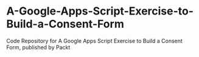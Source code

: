 # A-Google-Apps-Script-Exercise-to-Build-a-Consent-Form
Code Repository for A Google Apps Script Exercise to Build a Consent Form, published by Packt

